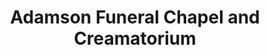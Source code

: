 ---
title: "Adamson Funeral Chapel and Creamatorium"
url: /dubois/adamson-funeral-chapel-and-creamatorium/
shop: funeral directors
---